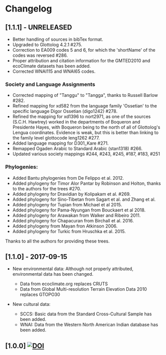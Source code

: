 
# Changelog


## [1.1.1] - UNRELEASED

- Better handling of sources in bibTex format.
- Upgraded to Glottolog 4.2.1 #275.
- Correction to EA009 codes 5 and 6, for which the 'shortName' of the codes was reversed #286.
- Proper attribution and citation information for the GMTED2010 and ecoClimate datasets has
  been added.
- Corrected WNAI115 and WNAI65 codes.

### Society and Language Assignments

- Corrected mapping of "Tanggu" to "Tangga", thanks to Russell Barlow #282.
- Refined mapping for xd582 from the language family 'Ossetian' to the specific language Digor
  Ossetian (digo1242) #278.
- Refined the mapping for xd1396 to nort2971, as one of the sources (S.C.H. Hawtrey) worked in
  the departments of Boqueron and Presidente Hayes, with Boqueron being to the north of all of
  Glottolog's Lengua coordinates. Evidence is weak, but this is better than linking to the family
  level glottocode leng1262 #277.
- Added language mapping for D301_Kare #271.
- Remapped Ogaden Arabic to Standard Arabic (stan1318) #266.
- Updated various society mappings #244, #243, #245, #187, #183, #251

### Phylogenies:

- Added Bantu phylogenies from De Felippo et al. 2012. 
- Added phylogeny for Timor Alor Pantar by Robinson and Holton, thanks to the authors for the
  trees #270.
- Added phylogeny for Dravidian by Kolipakam et al. #269.
- Added phylogeny for Sino-Tibetan from Sagart et al. and Zhang et al.
- Added phylogeny for Tupian from Michael et al 2015.
- Added phylogeny for Pama-Nyungan from Bouckaert et al 2018.
- Added phylogeny for Arawakan from Walker and Ribeiro 2011.
- Added phylogeny for Chapacuran from Birchall et al. 2016.
- Added phylogeny from Mayan fron Atkinson 2006.
- Added phylogeny for Turkic from Hruschka et al. 2015.

Thanks to all the authors for providing these trees.


## [1.1.0] - 2017-09-15

- New environmental data: Although not properly attributed, environmental data has been changed.
  - Data from ecoclimate.org replaces CRUTS
  - Data from Global Multi-resolution Terrain Elevation Data 2010 replaces GTOPO30

- New cultural data:
  - SCCS: Basic data from the Standard Cross-Cultural Sample has been added.
  - WNAI: Data from the Western North American Indian database has been added.


## [1.0.0] [![DOI](https://zenodo.org/badge/DOI/10.5281/zenodo.439199.svg)](https://doi.org/10.5281/zenodo.439199)

